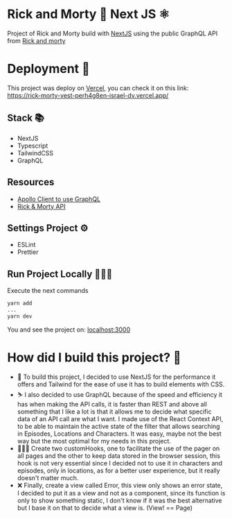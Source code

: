 # Rick and Morty 🧪 Next JS ⚛

Project of Rick and Morty build with [NextJS](https://nextjs.org/) using the public GraphQL API from [Rick and morty](https://rickandmortyapi.com/)

# Deployment 🚀

This project was deploy on [Vercel](https://vercel.com), you can check it on this link:  
https://rick-morty-vest-perh4g8en-israel-dv.vercel.app/

## Stack 📚

- NextJS
- Typescript
- TailwindCSS
- GraphQL

## Resources

- [Apollo Client to use GraphQL](apollographql.com/docs/react/)
- [Rick & Morty API](https://rickandmortyapi.com/)

## Settings Project ⚙️

- ESLint
- Prettier

## Run Project Locally 🏃🏻‍♂️

Execute the next commands

```bash
yarn add
...
yarn dev
```

You and see the project on: [localhost:3000](http://localhost:3000/)

# How did I build this project? 🤔

- 🔨 To build this project, I decided to use NextJS for the performance it offers and Tailwind for the ease of use it has to build elements with CSS.
- ⛷ I also decided to use GraphQL because of the speed and efficiency it has when making the API calls, it is faster than REST and above all something that I like a lot is that it allows me to decide what specific data of an API call are what I want.
  I made use of the React Context API, to be able to maintain the active state of the filter that allows searching in Episodes, Locations and Characters. It was easy, maybe not the best way but the most optimal for my needs in this project.
- 🧑🏻‍💻 Create two customHooks, one to facilitate the use of the pager on all pages and the other to keep data stored in the browser session, this hook is not very essential since I decided not to use it in characters and episodes, only in locations, as for a better user experience, but it really doesn't matter much.
- ❌ Finally, create a view called Error, this view only shows an error state, I decided to put it as a view and not as a component, since its function is only to show something static, I don't know if it was the best alternative but I base it on that to decide what a view is. (View! == Page)
